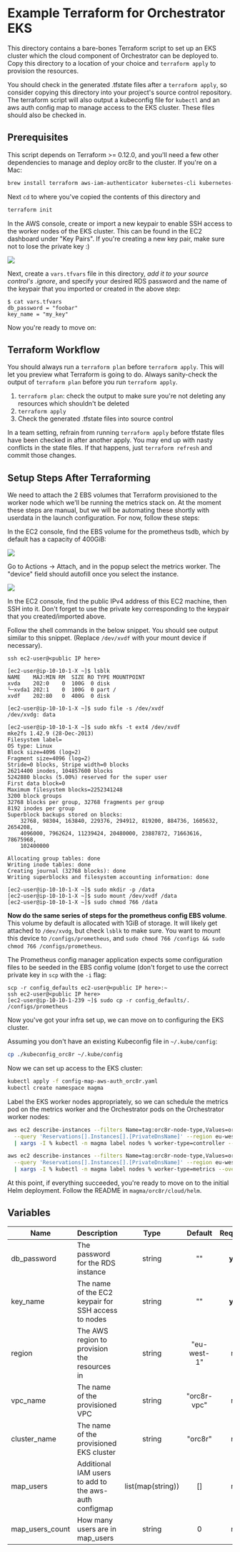 # Example Terraform for Orchestrator EKS

This directory contains a bare-bones Terraform script to set up an EKS cluster
which the cloud component of Orchestrator can be deployed to. Copy this
directory to a location of your choice and `terraform apply` to provision the
resources.

You should check in the generated .tfstate files after a `terraform apply`, so
consider copying this directory into your project's source control repository.
The terraform script will also output a kubeconfig file for `kubectl` and an
aws auth config map to manage access to the EKS cluster. These files should
also be checked in.

## Prerequisites

This script depends on Terraform >= 0.12.0, and you'll need a few other
dependencies to manage and deploy orc8r to the cluster. If you're on a Mac:

```bash
brew install terraform aws-iam-authenticator kubernetes-cli kubernetes-helm awscli
```

Next `cd` to where you've copied the contents of this directory and

```bash
terraform init
```

In the AWS console, create or import a new keypair to enable SSH access to the
worker nodes of the EKS cluster. This can be found in the EC2 dashboard under
"Key Pairs". If you're creating a new key pair, make sure not to lose the
private key :)

![](keypair.png)

Next, create a `vars.tfvars` file in this directory, *add it to your source
control's .ignore*, and specify your desired RDS password and the name of the
keypair that you imported or created in the above step:

```
$ cat vars.tfvars
db_password = "foobar"
key_name = "my_key"
```

Now you're ready to move on:

## Terraform Workflow

You should always run a `terraform plan` before `terraform apply`. This will
let you preview what Terraform is going to do. Always sanity-check the output
of `terraform plan` before you run `terraform apply`.

1. `terraform plan`: check the output to make sure you're not deleting any 
resources which shouldn't be deleted
2. `terraform apply`
3. Check the generated .tfstate files into source control

In a team setting, refrain from running `terraform apply` before tfstate files
have been checked in after another apply. You may end up with nasty conflicts
in the state files. If that happens, just `terraform refresh` and commit those
changes.

## Setup Steps After Terraforming

We need to attach the 2 EBS volumes that Terraform provisioned to the worker
node which we'll be running the metrics stack on. At the moment these steps are
manual, but we will be automating these shortly with userdata in the launch
configuration. For now, follow these steps:

In the EC2 console, find the EBS volume for the prometheus tsdb, which by
default has a capacity of 400GiB:

![](prom-data-disk.png)

Go to Actions -> Attach, and in the popup select the metrics worker. The
"device" field should autofill once you select the instance.

![](attach-data-disk.png)

In the EC2 console, find the public IPv4 address of this EC2 machine, then
SSH into it. Don't forget to use the private key corresponding to the keypair
that you created/imported above.

Follow the shell commands in the below snippet. You should see output similar
to this snippet. (Replace `/dev/xvdf` with your mount device if necessary).

```
ssh ec2-user@<public IP here>

[ec2-user@ip-10-10-1-X ~]$ lsblk
NAME    MAJ:MIN RM  SIZE RO TYPE MOUNTPOINT
xvda    202:0    0  100G  0 disk
└─xvda1 202:1    0  100G  0 part /
xvdf    202:80   0  400G  0 disk

[ec2-user@ip-10-10-1-X ~]$ sudo file -s /dev/xvdf
/dev/xvdg: data

[ec2-user@ip-10-10-1-X ~]$ sudo mkfs -t ext4 /dev/xvdf
mke2fs 1.42.9 (28-Dec-2013)
Filesystem label=
OS type: Linux
Block size=4096 (log=2)
Fragment size=4096 (log=2)
Stride=0 blocks, Stripe width=0 blocks
26214400 inodes, 104857600 blocks
5242880 blocks (5.00%) reserved for the super user
First data block=0
Maximum filesystem blocks=2252341248
3200 block groups
32768 blocks per group, 32768 fragments per group
8192 inodes per group
Superblock backups stored on blocks:
	32768, 98304, 163840, 229376, 294912, 819200, 884736, 1605632, 2654208,
	4096000, 7962624, 11239424, 20480000, 23887872, 71663616, 78675968,
	102400000

Allocating group tables: done
Writing inode tables: done
Creating journal (32768 blocks): done
Writing superblocks and filesystem accounting information: done

[ec2-user@ip-10-10-1-X ~]$ sudo mkdir -p /data
[ec2-user@ip-10-10-1-X ~]$ sudo mount /dev/xvdf /data
[ec2-user@ip-10-10-1-X ~]$ sudo chmod 766 /data
```

**Now do the same series of steps for the prometheus config EBS volume**. This
volume by default is allocated with 1GiB of storage. It will likely get
attached to `/dev/xvdg`, but check `lsblk` to make sure. You want to mount this
device to `/configs/prometheus`, and
`sudo chmod 766 /configs && sudo chmod 766 /configs/prometheus`.

The Prometheus config manager application expects some configuration files to
be seeded in the EBS config volume (don't forget to use the correct private
key in `scp` with the `-i` flag:

```
scp -r config_defaults ec2-user@<public IP here>:~
ssh ec2-user@<public IP here>
[ec2-user@ip-10-10-1-239 ~]$ sudo cp -r config_defaults/. /configs/prometheus
```

Now you've got your infra set up, we can move on to configuring the EKS cluster.

Assuming you don't have an existing Kubeconfig file in `~/.kube/config`:

```bash
cp ./kubeconfig_orc8r ~/.kube/config
```

Now we can set up access to the EKS cluster:

```bash
kubectl apply -f config-map-aws-auth_orc8r.yaml
kubectl create namespace magma
```

Label the EKS worker nodes appropriately, so we can schedule the metrics pod on
the metrics worker and the Orchestrator pods on the Orchestrator worker nodes:

```bash
aws ec2 describe-instances --filters Name=tag:orc8r-node-type,Values=orc8r-worker-node \
  --query 'Reservations[].Instances[].[PrivateDnsName]' --region eu-west-1 --output text \
  | xargs -I % kubectl -n magma label nodes % worker-type=controller --overwrite

aws ec2 describe-instances --filters Name=tag:orc8r-node-type,Values=orc8r-prometheus-node \
  --query 'Reservations[].Instances[].[PrivateDnsName]' --region eu-west-1 --output text \
  | xargs -I % kubectl -n magma label nodes % worker-type=metrics --overwrite
```

At this point, if everything succeeded, you're ready to move on to the initial
Helm deployment. Follow the README in `magma/orc8r/cloud/helm`.

## Variables

| Name | Description | Type | Default | Required |
|------|-------------|:----:|:-----:|:-----:|
| db_password | The password for the RDS instance | string | "" | **yes** |
| key_name | The name of the EC2 keypair for SSH access to nodes | string | "" | **yes** |
| region | The AWS region to provision the resources in | string | "eu-west-1" | no |
| vpc_name | The name of the provisioned VPC | string | "orc8r-vpc" | no |
| cluster_name | The name of the provisioned EKS cluster | string | "orc8r" | no |
| map_users | Additional IAM users to add to the aws-auth configmap | list(map(string)) | [] | no |
| map_users_count | How many users are in map_users | string | 0 | no

